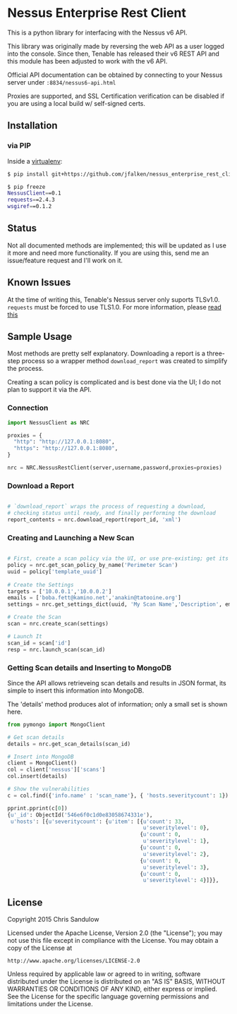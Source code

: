 # Nessus Enterprise Rest Client

This is a python library for interfacing with the Nessus v6 API.

This library was originally made by reversing the web API as a user logged into the console. Since then, Tenable has released their v6 REST API and this module has been adjusted to work with the v6 API.

Official API documentation can be obtained by connecting to your Nessus server under `:8834/nessus6-api.html`

Proxies are supported, and SSL Certification verification can be disabled if you are using a local build w/ self-signed certs.

## Installation

### via PIP

Inside a [virtualenv](http://docs.python-guide.org/en/latest/dev/virtualenvs/): 

```bash
$ pip install git+https://github.com/jfalken/nessus_enterprise_rest_client.git

$ pip freeze
NessusClient==0.1
requests==2.4.3
wsgiref==0.1.2
```

## Status

Not all documented methods are implemented; this will be updated as I use it more and need more functionality. If you are using this, send me an issue/feature request and I'll work on it.

## Known Issues

At the time of writing this, Tenable's Nessus server only suports TLSv1.0. `requests` must be forced to use TLS1.0. For more information, please [read this](https://github.com/jfalken/nessus_enterprise_rest_client/blob/master/ssl_readme.md)

## Sample Usage

Most methods are pretty self explanatory. Downloading a report is a three-step process
so a wrapper method `download_report` was created to simplify the process.

Creating a scan policy is complicated and is best done via the UI; I do not plan to support it via the API.

### Connection

```python
import NessusClient as NRC

proxies = {
  "http": "http://127.0.0.1:8080",
  "https": "http://127.0.0.1:8080",
}

nrc = NRC.NessusRestClient(server,username,password,proxies=proxies)

```

### Download a Report

```python

# `download_report` wraps the process of requesting a download,
# checking status until ready, and finally performing the download
report_contents = nrc.download_report(report_id, 'xml')
```

### Creating and Launching a New Scan

```python

# First, create a scan policy via the UI, or use pre-existing; get its uuid
policy = nrc.get_scan_policy_by_name('Perimeter Scan')
uuid = policy['template_uuid']
 
# Create the Settings
targets = ['10.0.0.1','10.0.0.2']
emails = ['boba.fett@kamino.net','anakin@tatooine.org']
settings = nrc.get_settings_dict(uuid, 'My Scan Name','Description', emails, targets)

# Create the Scan
scan = nrc.create_scan(settings)

# Launch It
scan_id = scan['id']
resp = nrc.launch_scan(scan_id)
```

### Getting Scan details and Inserting to MongoDB

Since the API allows retrieveing scan details and results in JSON format, its simple to insert this information into MongoDB.

The 'details' method produces alot of information; only a small set is shown here.

```python
from pymongo import MongoClient

# Get scan details
details = nrc.get_scan_details(scan_id)

# Insert into MongoDB
client = MongoClient()
col = client['nessus']['scans']
col.insert(details)

# Show the vulnerabilities
c = col.find({'info.name' : 'scan_name'}, { 'hosts.severitycount': 1})

pprint.pprint(c[0])
{u'_id': ObjectId('546e6f0c1d0e83058674331e'),
 u'hosts': [{u'severitycount': {u'item': [{u'count': 33,
                                           u'severitylevel': 0},
                                          {u'count': 0,
                                           u'severitylevel': 1},
                                          {u'count': 0,
                                           u'severitylevel': 2},
                                          {u'count': 0,
                                           u'severitylevel': 3},
                                          {u'count': 0,
                                           u'severitylevel': 4}]}},
```

## License 

Copyright 2015 Chris Sandulow

Licensed under the Apache License, Version 2.0 (the "License");
you may not use this file except in compliance with the License.
You may obtain a copy of the License at

    http://www.apache.org/licenses/LICENSE-2.0

Unless required by applicable law or agreed to in writing, software
distributed under the License is distributed on an "AS IS" BASIS,
WITHOUT WARRANTIES OR CONDITIONS OF ANY KIND, either express or implied.
See the License for the specific language governing permissions and
limitations under the License.
